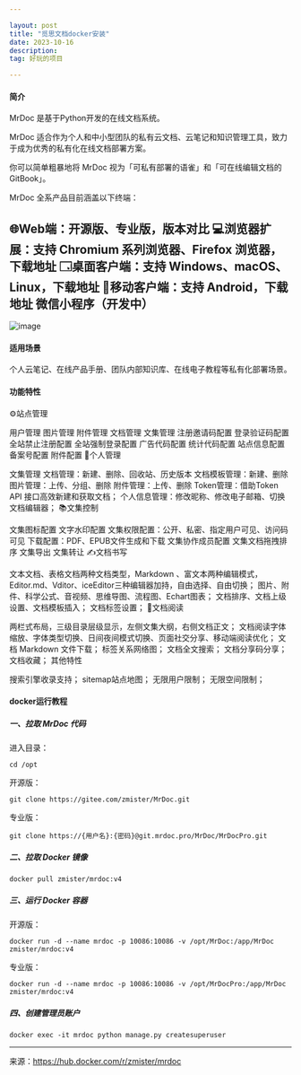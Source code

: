 ```yaml
---

layout: post
title: "觅思文档docker安装"
date: 2023-10-16 
description: 
tag: 好玩的项目

---
```


#### 简介
MrDoc 是基于Python开发的在线文档系统。

MrDoc 适合作为个人和中小型团队的私有云文档、云笔记和知识管理工具，致力于成为优秀的私有化在线文档部署方案。

你可以简单粗暴地将 MrDoc 视为「可私有部署的语雀」和「可在线编辑文档的GitBook」。

MrDoc 全系产品目前涵盖以下终端：

🌐Web端：开源版、专业版，版本对比
💻浏览器扩展：支持 Chromium 系列浏览器、Firefox 浏览器，下载地址
🗔桌面客户端：支持 Windows、macOS、Linux，下载地址
📱移动客户端：支持 Android，下载地址
微信小程序（开发中）
---
![image](https://image.asdfinstall.top/file/6362539cf72684e82479c.png)
#### 适用场景
个人云笔记、在线产品手册、团队内部知识库、在线电子教程等私有化部署场景。

#### 功能特性
⚙站点管理

用户管理
图片管理
附件管理
文档管理
文集管理
注册邀请码配置
登录验证码配置
全站禁止注册配置
全站强制登录配置
广告代码配置
统计代码配置
站点信息配置
备案号配置
附件配置
🧑个人管理

文集管理
文档管理：新建、删除、回收站、历史版本
文档模板管理：新建、删除
图片管理：上传、分组、删除
附件管理：上传、删除
Token管理：借助Token API 接口高效新建和获取文档；
个人信息管理：修改昵称、修改电子邮箱、切换文档编辑器；
📚文集控制

文集图标配置
文字水印配置
文集权限配置：公开、私密、指定用户可见、访问码可见
下载配置：PDF、EPUB文件生成和下载
文集协作成员配置
文集文档拖拽排序
文集导出
文集转让
✍文档书写

文本文档、表格文档两种文档类型，Markdown 、富文本两种编辑模式，Editor.md、Vditor、iceEditor三种编辑器加持，自由选择、自由切换；
图片、附件、科学公式、音视频、思维导图、流程图、Echart图表；
文档排序、文档上级设置、文档模板插入；
文档标签设置；
📖文档阅读

两栏式布局，三级目录层级显示，左侧文集大纲，右侧文档正文；
文档阅读字体缩放、字体类型切换、日间夜间模式切换、页面社交分享、移动端阅读优化；
文档 Markdown 文件下载；
标签关系网络图；
文档全文搜索；
文档分享码分享；
文档收藏；
其他特性

搜索引擎收录支持；
sitemap站点地图；
无限用户限制；
无限空间限制；

#### docker运行教程
##### 一、拉取 MrDoc 代码
进入目录：
```
cd /opt
```
开源版：
```
git clone https://gitee.com/zmister/MrDoc.git
```
专业版：
```
git clone https://{用户名}:{密码}@git.mrdoc.pro/MrDoc/MrDocPro.git
```
##### 二、拉取 Docker 镜像
```
docker pull zmister/mrdoc:v4
```
##### 三、运行 Docker 容器
开源版：
```
docker run -d --name mrdoc -p 10086:10086 -v /opt/MrDoc:/app/MrDoc zmister/mrdoc:v4
```
专业版：
```
docker run -d --name mrdoc -p 10086:10086 -v /opt/MrDocPro:/app/MrDoc zmister/mrdoc:v4
```
##### 四、创建管理员账户
```
docker exec -it mrdoc python manage.py createsuperuser
```
---
来源：https://hub.docker.com/r/zmister/mrdoc
